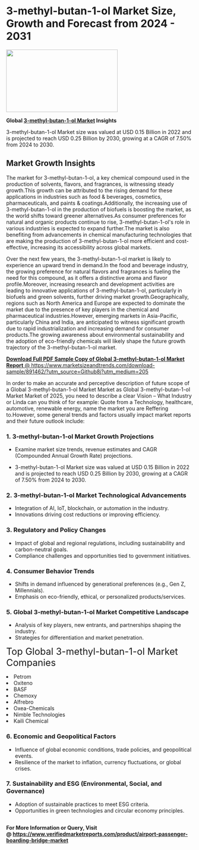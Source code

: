 <H1>3-methyl-butan-1-ol Market Size, Growth and Forecast from 2024 - 2031</H1><img class="aligncenter size-medium wp-image-584254" src="https://thirdeyenews.in/wp-content/uploads/2024/09/Global-Market-Research-300x168.jpeg" alt="" width="300" height="168" /><p><strong>Global&nbsp;<a href="https://www.marketsizeandtrends.com/download-sample/891462/?utm_source=Github8j?utm_medium=205">3-methyl-butan-1-ol Market</a> Insights</strong></p><p>3-methyl-butan-1-ol Market size was valued at USD 0.15 Billion in 2022 and is projected to reach USD 0.25 Billion by 2030, growing at a CAGR of 7.50% from 2024 to 2030.</p><p><h2>Market Growth Insights</h2> <p>The market for 3-methyl-butan-1-ol, a key chemical compound used in the production of solvents, flavors, and fragrances, is witnessing steady growth.This growth can be attributed to the rising demand for these applications in industries such as food & beverages, cosmetics, pharmaceuticals, and paints & coatings.Additionally, the increasing use of 3-methyl-butan-1-ol in the production of biofuels is boosting the market, as the world shifts toward greener alternatives.As consumer preferences for natural and organic products continue to rise, 3-methyl-butan-1-ol's role in various industries is expected to expand further.The market is also benefiting from advancements in chemical manufacturing technologies that are making the production of 3-methyl-butan-1-ol more efficient and cost-effective, increasing its accessibility across global markets.</p> <p><a href="#"></a></p> <p>Over the next few years, the 3-methyl-butan-1-ol market is likely to experience an upward trend in demand.In the food and beverage industry, the growing preference for natural flavors and fragrances is fueling the need for this compound, as it offers a distinctive aroma and flavor profile.Moreover, increasing research and development activities are leading to innovative applications of 3-methyl-butan-1-ol, particularly in biofuels and green solvents, further driving market growth.Geographically, regions such as North America and Europe are expected to dominate the market due to the presence of key players in the chemical and pharmaceutical industries.However, emerging markets in Asia-Pacific, particularly China and India, are anticipated to witness significant growth due to rapid industrialization and increasing demand for consumer products.The growing awareness about environmental sustainability and the adoption of eco-friendly chemicals will likely shape the future growth trajectory of the 3-methyl-butan-1-ol market.</p> <p><a href="#"></p><p><span class=""><strong>Download Full PDF Sample Copy of Global 3-methyl-butan-1-ol Market Report</strong> @ <a href="https://www.marketsizeandtrends.com/download-sample/891462/?utm_source=Github8j?utm_medium=205" target="_blank">https://www.marketsizeandtrends.com/download-sample/891462/?utm_source=Github8j?utm_medium=205</a></span></p><p>In order to make an accurate and perceptive description of future scope of a Global&nbsp;3-methyl-butan-1-ol Market Market as Global&nbsp;3-methyl-butan-1-ol Market Market of 2025, you need to describe a clear Vision &ndash; What Industry or Linda can you think of for example: Quote from a Technology, healthcare, automotive, renewable energy, name the market you are Reffering to.However, some general trends and factors usually impact market reports and their future outlook include:</p><h3>1.&nbsp;<strong>3-methyl-butan-1-ol Market Growth Projections</strong></h3><ul><li>Examine market size trends, revenue estimates and CAGR (Compounded Annual Growth Rate) projections.</li><li><p>3-methyl-butan-1-ol Market size was valued at USD 0.15 Billion in 2022 and is projected to reach USD 0.25 Billion by 2030, growing at a CAGR of 7.50% from 2024 to 2030.</p></li></ul><h3>2.&nbsp;<strong>3-methyl-butan-1-ol Market Technological Advancements</strong></h3><ul><li>Integration of AI, IoT, blockchain, or automation in the industry.</li><li>Innovations driving cost reductions or improving efficiency.</li></ul><h3>3.&nbsp;<strong>Regulatory and Policy Changes</strong></h3><ul><li>Impact of global and regional regulations, including sustainability and carbon-neutral goals.</li><li>Compliance challenges and opportunities tied to government initiatives.</li></ul><h3>4.&nbsp;<strong>Consumer Behavior Trends</strong></h3><ul><li>Shifts in demand influenced by generational preferences (e.g., Gen Z, Millennials).</li><li>Emphasis on eco-friendly, ethical, or personalized products/services.</li></ul><h3>5.&nbsp;<strong>Global 3-methyl-butan-1-ol Market Competitive Landscape</strong></h3><ul><li>Analysis of key players, new entrants, and partnerships shaping the industry.</li><li>Strategies for differentiation and market penetration.</li></ul><p data-pm-slice="1 1 []"><span style="color: inherit; font-family: inherit; font-size: 25px;">Top Global 3-methyl-butan-1-ol Market Companies</span></p><div class="" data-test-id=""><p><li>Petrom</li><li> Oxiteno</li><li> BASF</li><li> Chemoxy</li><li> Alfrebro</li><li> Oxea-Chemicals</li><li> Nimble Technologies</li><li> Kaili Chemical</li></p></div><h3>6.&nbsp;<strong>Economic and Geopolitical Factors</strong></h3><ul><li>Influence of global economic conditions, trade policies, and geopolitical events.</li><li>Resilience of the market to inflation, currency fluctuations, or global crises.</li></ul><h3>7.&nbsp;<strong>Sustainability and ESG (Environmental, Social, and Governance)</strong></h3><ul><li>Adoption of sustainable practices to meet ESG criteria.</li><li>Opportunities in green technologies and circular economy principles.</li></ul><h2><strong style="font-size: 14px;">For More Information or Query, Visit @&nbsp;</strong><a style="background-color: #ffffff; font-size: 14px;" href="https://www.marketsizeandtrends.com/report/3-methyl-butan-1-ol-market/" target="_blank">https://www.verifiedmarketreports.com/product/airport-passenger-boarding-bridge-market</a></h2>